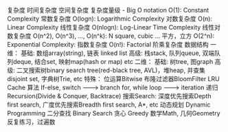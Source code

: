复杂度
时间复杂度
空间复杂度 复杂度量级 - Big O notation O(1): Constant Complexity 常数复杂度 O(logn): Logarithmic Complexity 对数复杂度 O(n): Linear Complexity 线性复杂度 O(nlogn): Log-Linear Time Complexity 线性对数复杂度 O(n^2), O(n^3), ..., O(n^k): N square, cubic ... 平方，立方 O(2^n): Exponential Complexity: 指数复杂度 O(n!): Factorial 阶乘复杂度
数据结构
一维：
基础: 数组array(string), 链表 linked list
高级: 栈stack, 队列queue, 双端队列deque, 结合set, 映射map(hash or map) etc
二维：
基础: 树tree, 图graph
高级: 二叉搜索树binary search tree(red-black tree, AVL)，堆heap, 并查集disjoint set, 字典树Trie, etc
特殊：
位运算Bitwise
布隆过滤器BloomFilter
LRU Cache 
算法
If-else, switch ---> branch
for, while loop ---> iteration
递归Recursion(Divide & Conquer, Backtrace)
搜索Search: 深度优先搜索Depth first search, 广度优先搜索Breadth first search, A*, etc
动态规划 Dynamic Programming
二分查找 Binary Search
贪心 Greedy
数学Math, 几何Geometry
反复练习，过遍数